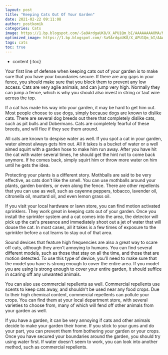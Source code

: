```yaml
---
layout: post
title: "Keeping Cats Out Of Your Garden"
date: 2021-02-22 09:11:08
author: postkomik
categories: Cats 
image: https://1.bp.blogspot.com/-Sa9ArdgaUK8/X_APU1Qm_bI/AAAAAAAAOMA/MLROrBEk7vsxlFrLfgL97ryVs-A9LKcFQCLcBGAsYHQ/w320-h195/kucing.jpg
optimized_image: https://1.bp.blogspot.com/-Sa9ArdgaUK8/X_APU1Qm_bI/AAAAAAAAOMA/MLROrBEk7vsxlFrLfgL97ryVs-A9LKcFQCLcBGAsYHQ/w320-h195/kucing.jpg
tags: cats
toc: true
---
```

* content
{:toc}

Your first line of defense when keeping cats out of your garden is to make sure that you have your boundaries secure.  If there are any gaps in your fence, you should make sure that you block them to prevent any low access.  Cats are very agile animals, and can jump very high.  Normally they can jump a fence, which is why you should also invest in string or taut wire across the top.

If a cat has made his way into your garden, it may be hard to get him out.  Most people choose to use dogs, simply because dogs are known to dislike cats. There are several dog breeds out there that completely dislike cats, such as pit bulls and Dobermans.  Cats are completely fearful of these breeds, and will flee if they see them around.

All cats are known to despise water as well.  If you spot a cat in your garden, water almost always gets him out.  All it takes is a bucket of water or a well aimed squirt with a garden hose to make him run away.  After you have hit the cat with water several times, he should get the hint not to come back anymore.  If he comes back, simply squirt him or throw more water on him until he gets the idea.

Protecting your plants is a different story.  Mothballs are said to be very effective, as cats don't like the smell.  You can use mothballs around your plants, garden borders, or even along the fence.  There are other repellents that you can use as well, such as cayenne peppers, tobacco, lavender oil, citronella oil, mustard oil, and even lemon grass oil.

If you visit your local hardware or lawn store, you can find motion activated sprinklers.  They work great in keeping cats out of your garden.  Once you install the sprinkler system and a cat comes into the area, the detector will pick up the cat's presence and immediately shoot out a jet of water that will douse the cat.  In most cases, all it takes is a few times of exposure to the sprinkler before a cat learns to stay out of that area.

Sound devices that feature high frequencies are also a great way to scare off cats, although they aren't annoying to humans.  You can find several different models, such as those that stay on all the time, and those that are motion detected.  To use this type of device, you'll need to make sure that the model you have is strong enough to cover the entire area.  If you model you are using is strong enough to cover your entire garden, it should suffice in scaring off any unwanted animals.

You can also use commercial repellents as well.  Commercial repellents use scents to keep cats away, and shouldn't be used near any food crops.  Due to their high chemical content, commercial repellents can pollute your crops.  You can find them at your local department store, with several varieties to choose from, many of which will fend off other animals from your garden as well.

If you have a garden, it can be very annoying if cats and other animals decide to make your garden their home.  If you stick to your guns and do your part, you can prevent them from bothering your garden or your crops.  Once you have secured your boundaries around the garden, you should try using water first.  If water doesn't seem to work, you can look into another method, such as commercial repellents.
